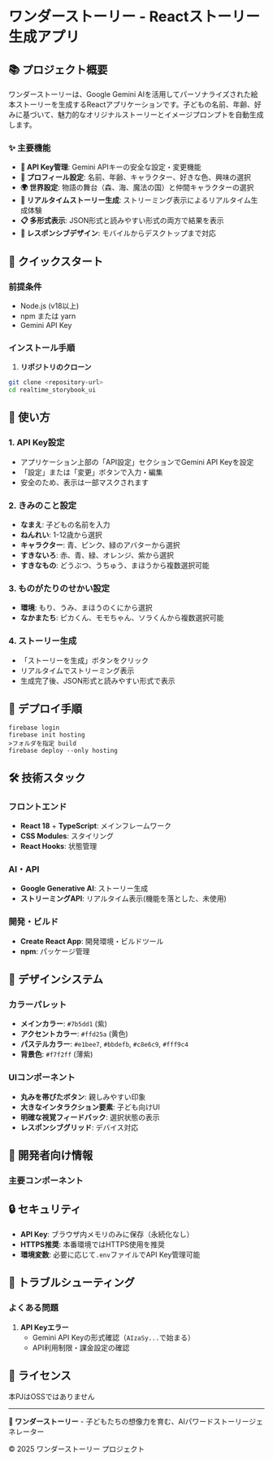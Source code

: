 # ワンダーストーリー - Reactストーリー生成アプリ

## 📚 プロジェクト概要

ワンダーストーリーは、Google Gemini AIを活用してパーソナライズされた絵本ストーリーを生成するReactアプリケーションです。子どもの名前、年齢、好みに基づいて、魅力的なオリジナルストーリーとイメージプロンプトを自動生成します。

### ✨ 主要機能

- **🔑 API Key管理**: Gemini APIキーの安全な設定・変更機能
- **👤 プロフィール設定**: 名前、年齢、キャラクター、好きな色、興味の選択
- **🌍 世界設定**: 物語の舞台（森、海、魔法の国）と仲間キャラクターの選択
- **📖 リアルタイムストーリー生成**: ストリーミング表示によるリアルタイム生成体験
- **📋 多形式表示**: JSON形式と読みやすい形式の両方で結果を表示
- **🎨 レスポンシブデザイン**: モバイルからデスクトップまで対応

## 🚀 クイックスタート

### 前提条件

- Node.js (v18以上)
- npm または yarn
- Gemini API Key

### インストール手順

1. **リポジトリのクローン**
```bash
git clone <repository-url>
cd realtime_storybook_ui
```

## 🎯 使い方

### 1. API Key設定
- アプリケーション上部の「API設定」セクションでGemini API Keyを設定
- 「設定」または「変更」ボタンで入力・編集
- 安全のため、表示は一部マスクされます

### 2. きみのこと設定
- **なまえ**: 子どもの名前を入力
- **ねんれい**: 1-12歳から選択
- **キャラクター**: 青、ピンク、緑のアバターから選択
- **すきないろ**: 赤、青、緑、オレンジ、紫から選択
- **すきなもの**: どうぶつ、うちゅう、まほうから複数選択可能

### 3. ものがたりのせかい設定
- **環境**: もり、うみ、まほうのくにから選択
- **なかまたち**: ピカくん、モモちゃん、ソラくんから複数選択可能

### 4. ストーリー生成
- 「ストーリーを生成」ボタンをクリック
- リアルタイムでストリーミング表示
- 生成完了後、JSON形式と読みやすい形式で表示

## 🚀 デプロイ手順
```
firebase login 
firebase init hosting
>フォルダを指定 build
firebase deploy --only hosting 
```

## 🛠 技術スタック

### フロントエンド
- **React 18** + **TypeScript**: メインフレームワーク
- **CSS Modules**: スタイリング
- **React Hooks**: 状態管理

### AI・API
- **Google Generative AI**: ストーリー生成
- **ストリーミングAPI**: リアルタイム表示(機能を落とした、未使用)

### 開発・ビルド
- **Create React App**: 開発環境・ビルドツール
- **npm**: パッケージ管理

## 🎨 デザインシステム

### カラーパレット
- **メインカラー**: `#7b5dd1` (紫)
- **アクセントカラー**: `#ffd25a` (黄色)
- **パステルカラー**: `#e1bee7`, `#bbdefb`, `#c8e6c9`, `#fff9c4`
- **背景色**: `#f7f2ff` (薄紫)

### UIコンポーネント
- **丸みを帯びたボタン**: 親しみやすい印象
- **大きなインタラクション要素**: 子ども向けUI
- **明確な視覚フィードバック**: 選択状態の表示
- **レスポンシブグリッド**: デバイス対応

## 🔧 開発者向け情報

### 主要コンポーネント

## 🔒 セキュリティ

- **API Key**: ブラウザ内メモリのみに保存（永続化なし）
- **HTTPS推奨**: 本番環境ではHTTPS使用を推奨
- **環境変数**: 必要に応じて`.env`ファイルでAPI Key管理可能

## 🐛 トラブルシューティング

### よくある問題

1. **API Keyエラー**
   - Gemini API Keyの形式確認（`AIzaSy...`で始まる）
   - API利用制限・課金設定の確認


## 📄 ライセンス

本PJはOSSではありません

---

**🌟 ワンダーストーリー** - 子どもたちの想像力を育む、AIパワードストーリージェネレーター

© 2025 ワンダーストーリー プロジェクト

